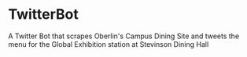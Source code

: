 # TwitterBot
A Twitter Bot that scrapes Oberlin's Campus Dining Site and tweets the menu for the Global Exhibition station at Stevinson Dining Hall

